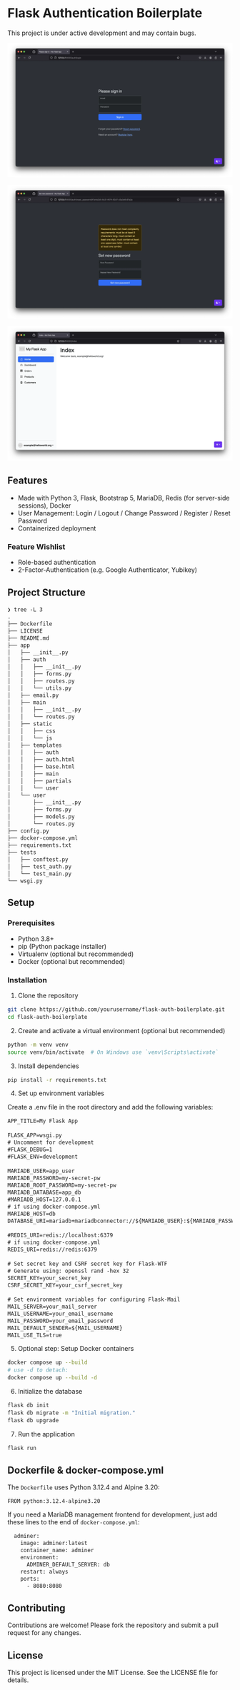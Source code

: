 # Flask Authentication Boilerplate

This project is under active development and may contain bugs.

![Sign in view](screenshots/screenshot-1.webp)

![Secure passwords are required](screenshots/screenshot-2.webp)

![Index page in light mode](screenshots/screenshot-3.webp)

## Features

- Made with Python 3, Flask, Bootstrap 5, MariaDB, Redis (for server-side sessions), Docker
- User Management: Login / Logout / Change Password / Register / Reset Password
- Containerized deployment

### Feature Wishlist

- Role-based authentication
- 2-Factor-Authentication (e.g. Google Authenticator, Yubikey)

## Project Structure

```plaintext
❯ tree -L 3
.
├── Dockerfile
├── LICENSE
├── README.md
├── app
│   ├── __init__.py
│   ├── auth
│   │   ├── __init__.py
│   │   ├── forms.py
│   │   ├── routes.py
│   │   └── utils.py
│   ├── email.py
│   ├── main
│   │   ├── __init__.py
│   │   └── routes.py
│   ├── static
│   │   ├── css
│   │   └── js
│   ├── templates
│   │   ├── auth
│   │   ├── auth.html
│   │   ├── base.html
│   │   ├── main
│   │   ├── partials
│   │   └── user
│   └── user
│       ├── __init__.py
│       ├── forms.py
│       ├── models.py
│       └── routes.py
├── config.py
├── docker-compose.yml
├── requirements.txt
├── tests
│   ├── conftest.py
│   ├── test_auth.py
│   └── test_main.py
└── wsgi.py
```

## Setup

### Prerequisites

- Python 3.8+
- pip (Python package installer)
- Virtualenv (optional but recommended)
- Docker (optional but recommended)

### Installation

1. Clone the repository

```sh
git clone https://github.com/yourusername/flask-auth-boilerplate.git
cd flask-auth-boilerplate
```

2. Create and activate a virtual environment (optional but recommended)

```sh
python -m venv venv
source venv/bin/activate  # On Windows use `venv\Scripts\activate`
```

3. Install dependencies

```sh
pip install -r requirements.txt
```

4. Set up environment variables

Create a .env file in the root directory and add the following variables:

```plaintext
APP_TITLE=My Flask App

FLASK_APP=wsgi.py
# Uncomment for development
#FLASK_DEBUG=1
#FLASK_ENV=development

MARIADB_USER=app_user
MARIADB_PASSWORD=my-secret-pw
MARIADB_ROOT_PASSWORD=my-secret-pw
MARIADB_DATABASE=app_db
#MARIADB_HOST=127.0.0.1
# if using docker-compose.yml
MARIADB_HOST=db
DATABASE_URI=mariadb+mariadbconnector://${MARIADB_USER}:${MARIADB_PASSWORD}@${MARIADB_HOST}:3306/${MARIADB_DATABASE}

#REDIS_URI=redis://localhost:6379
# if using docker-compose.yml
REDIS_URI=redis://redis:6379

# Set secret key and CSRF secret key for Flask-WTF
# Generate using: openssl rand -hex 32
SECRET_KEY=your_secret_key
CSRF_SECRET_KEY=your_csrf_secret_key

# Set environment variables for configuring Flask-Mail
MAIL_SERVER=your_mail_server
MAIL_USERNAME=your_email_username
MAIL_PASSWORD=your_email_password
MAIL_DEFAULT_SENDER=${MAIL_USERNAME}
MAIL_USE_TLS=true
```

5. Optional step: Setup Docker containers

```sh
docker compose up --build
# use -d to detach:
docker compose up --build -d
```

6. Initialize the database

```sh
flask db init
flask db migrate -m "Initial migration."
flask db upgrade
```

7. Run the application

```sh
flask run
```

## Dockerfile & docker-compose.yml

The `Dockerfile` uses Python 3.12.4 and Alpine 3.20:

```plaintext
FROM python:3.12.4-alpine3.20
```

If you need a MariaDB management frontend for development, just add these lines to the end of `docker-compose.yml`:

```plaintext
  adminer:
    image: adminer:latest
    container_name: adminer
    environment:
      ADMINER_DEFAULT_SERVER: db
    restart: always
    ports:
      - 8080:8080
```

## Contributing

Contributions are welcome! Please fork the repository and submit a pull request for any changes.

## License

This project is licensed under the MIT License. See the LICENSE file for details.